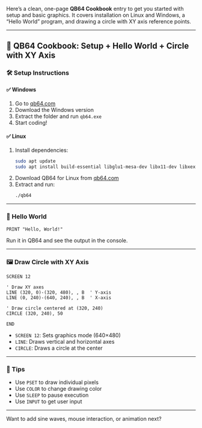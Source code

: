 Here’s a clean, one-page **QB64 Cookbook** entry to get you started with setup and basic graphics. It covers installation on Linux and Windows, a “Hello World” program, and drawing a circle with XY axis reference points.

---

## 📘 QB64 Cookbook: Setup + Hello World + Circle with XY Axis

### 🛠️ Setup Instructions

#### ✅ Windows
1. Go to [qb64.com](https://www.qb64.com/)
2. Download the Windows version
3. Extract the folder and run `qb64.exe`
4. Start coding!

#### ✅ Linux
1. Install dependencies:
   ```bash
   sudo apt update
   sudo apt install build-essential libglu1-mesa-dev libx11-dev libxext-dev libxrandr-dev libxinerama-dev libxcursor-dev libxi-dev
   ```
2. Download QB64 for Linux from [qb64.com](https://www.qb64.com/)
3. Extract and run:
   ```bash
   ./qb64
   ```

---

### 👋 Hello World

```basic
PRINT "Hello, World!"
```

Run it in QB64 and see the output in the console.

---

### 🖼️ Draw Circle with XY Axis

```basic
SCREEN 12

' Draw XY axes
LINE (320, 0)-(320, 480), , B  ' Y-axis
LINE (0, 240)-(640, 240), , B  ' X-axis

' Draw circle centered at (320, 240)
CIRCLE (320, 240), 50

END
```

- `SCREEN 12`: Sets graphics mode (640×480)
- `LINE`: Draws vertical and horizontal axes
- `CIRCLE`: Draws a circle at the center

---

### 🧯 Tips
- Use `PSET` to draw individual pixels
- Use `COLOR` to change drawing color
- Use `SLEEP` to pause execution
- Use `INPUT` to get user input

---

Want to add sine waves, mouse interaction, or animation next?
